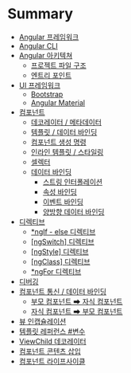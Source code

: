 # Summary

* [Angular 프레임워크](README.md)
* [Angular CLI](_draft/01.md)
* [Angular 아키텍쳐](_draft/02.md)
  * [프로젝트 파일 구조](_draft/02.1.md)
  * [엔트리 포인트](_draft/02.2.md)
* [UI 프레임워크](_draft/03.md)
  * [Bootstrap](_draft/03.1.md)
  * [Angular Material](_draft/03.2.md)
* [컴포넌트](_draft/04.md)
  * [데코레이터 / 메타데이터](_draft/04.1.md)
  * [템플릿 / 데이터 바인딩](_draft/04.2.md)
  * [컴포넌트 생성 명령](_draft/04.3.md)
  * [인라인 템플릿 / 스타일링](_draft/04.4.md)
  * [셀렉터](_draft/04.5.md)
  * [데이터 바인딩](_draft/04.6.md)
    * [스트링 인터폴레이션](_draft/04.6.1.md)
    * [속성 바인딩](_draft/04.6.2.md)
    * [이벤트 바인딩](_draft/04.6.3.md)
    * [양방향 데이터 바인딩](_draft/04.6.4.md)
* [디렉티브](_draft/05.md)
  * [*ngIf - else 디렉티브](_draft/05.1.md)
  * [[ngSwitch] 디렉티브](_draft/05.2.md)
  * [[ngStyle] 디렉티브](_draft/05.3.md)
  * [[ngClass] 디렉티브](_draft/05.4.md)
  * [*ngFor 디렉티브](_draft/05.5.md)
* [디버깅](_draft/06.md)
* [컴포넌트 통신 / 데이터 바인딩](_draft/07.md)
  * [부모 컴포넌트 ➡ 자식 컴포넌트](_draft/07.1.md)
  * [자식 컴포넌트 ➡ 부모 컴포넌트](_draft/07.2.md)
* [뷰 인캡슐레이션](_draft/08.md)
* [템플릿 레퍼런스 #변수](_draft/09.md)
* [ViewChild 데코레이터](_draft/10.md)
* [컴포넌트 콘텐츠 삽입](_draft/11.md)
* [컴포넌트 라이프사이클](_draft/12.md)

<!-- 디렉티브, 서비스, 라우팅, 옵저버블, 파이프, HTTP, 애니메이션  -->








<!--
* [인터폴레이션 / 익스프레션](_draft/05.md)
  * [One-Way 데이터 바인딩](_draft/06.1.md)
  * [Two-Way 데이터 바인딩](_draft/06.2.md)
* [`*ngFor` 데이터 루핑](_draft/07.md)
* [서비스](_draft/08.md)
* [HTTP Request](_draft/09.md)
 -->



<!-- https://webdev.dartlang.org/angular/guide/architecture#components -->